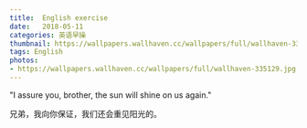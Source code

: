 ```yaml
---
title:  English exercise
date:   2018-05-11
categories: 英语早操
thumbnail: https://wallpapers.wallhaven.cc/wallpapers/full/wallhaven-335129.jpg
tags: English
photos:
- https://wallpapers.wallhaven.cc/wallpapers/full/wallhaven-335129.jpg
---
```


"I assure you, brother, the sun will shine on us again."
<p>兄弟，我向你保证，我们还会重见阳光的。</p>
